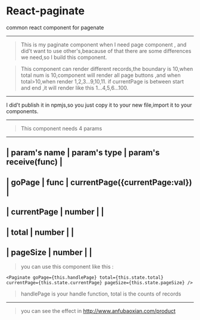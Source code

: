 # React-paginate
common react component for pagenate

***

>This is my paginate component when I need page component , and did't want to use other's,beacause of that there are some differences we need,so I build this component.

>This component can render different records,the boundary is 10,when total num is 10,component will render all page buttons ,and when total>10,when render 1,2,3...9,10,11.  if currentPage is between start and end ,it will render like this 1...4,5,6...100.

***

I did't publish it in npmjs,so you just copy it to your new file,import it to your components.

***

>This component needs 4 params
------------------------------------------------------------------------
|   param's name |  param's type   |  param's receive(func)            |
------------------------------------------------------------------------
|   goPage       |  func           |  currentPage({currentPage:val})   |
------------------------------------------------------------------------
|   currentPage  |  number         |                                   |
------------------------------------------------------------------------
|   total        |  number         |                                   |
------------------------------------------------------------------------
|   pageSize     |  number         |                                   |
------------------------------------------------------------------------

>you can use this component like this :

 `
 <Paginate goPage={this.handlePage}
                            total={this.state.total}
                            currentPage={this.state.currentPage}
                            pageSize={this.state.pageSize}
                            />
  `
  
  >handlePage is your handle function, total is the counts of records
  
  
***
>you can see the effect in http://www.anfubaoxian.com/product
